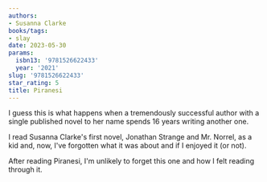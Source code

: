 ```yaml
---
authors:
- Susanna Clarke
books/tags:
- slay
date: 2023-05-30
params:
  isbn13: '9781526622433'
  year: '2021'
slug: '9781526622433'
star_rating: 5
title: Piranesi
---
```


I guess this is what happens when a tremendously successful author with a single published novel to her name spends 16 years writing another one.

I read Susanna Clarke's first novel, Jonathan Strange and Mr. Norrel, as a kid and, now, I've forgotten what it was about and if I enjoyed it (or not).

After reading Piranesi, I'm unlikely to forget this one and how I felt reading through it.

<!--more-->